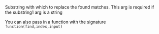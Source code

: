 Substring with which to replace the found matches.  This arg is required if the substring1 arg is a string

You can also pass in a function with the signature `function(find,index,input)`